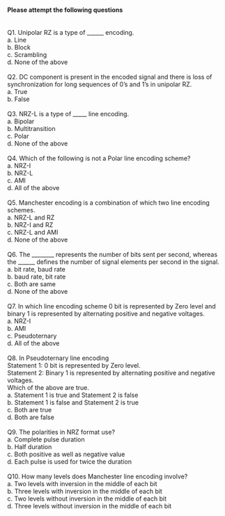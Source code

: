 #### Please attempt the following questions  

<br> 
Q1. Unipolar RZ is a type of ______ encoding. <br> a. Line <br> b. Block <br> c. Scrambling <br> d. None of the above <br>  

<br> 
Q2. DC component is present in the encoded signal and there is loss of synchronization for long sequences of 0’s and 1’s in unipolar RZ. <br> a. True <br> b. False <br>  

<br> 
Q3. NRZ-L is a type of _____ line encoding. <br> a. Bipolar <br> b. Multitransition <br> c. Polar <br> d. None of the above <br>  

<br> 
Q4. Which of the following is not a Polar line encoding scheme? <br> a. NRZ-I <br> b. NRZ-L <br> c. AMI <br> d. All of the above <br>  

<br> 
Q5. Manchester encoding is a combination of which two line encoding schemes. <br> a. NRZ-L and RZ <br> b. NRZ-I and RZ <br> c. NRZ-L and AMI <br> d. None of the above <br>  

<br> 
Q6. The ________ represents the number of bits sent per second, whereas the ______ defines the number of signal elements per second in the signal. <br> a. bit rate, baud rate <br> b. baud rate, bit rate <br> c. Both are same <br> d. None of the above <br>  

<br> 
Q7. In which line encoding scheme 0 bit is represented by Zero level and binary 1 is represented by alternating positive and negative voltages. <br> a. NRZ-I <br> b. AMI <br> c. Pseudoternary <br> d. All of the above <br>  

<br> 
Q8. In Pseudoternary line encoding <br> Statement 1: 0 bit is represented by Zero level. <br> Statement 2: Binary 1 is represented by alternating positive and negative voltages. <br> Which of the above are true. <br> a. Statement 1 is true and Statement 2 is false <br> b. Statement 1 is false and Statement 2 is true <br> c. Both are true <br> d. Both are false <br>  

<br> 
Q9. The polarities in NRZ format use? <br> a. Complete pulse duration <br> b. Half duration <br> c. Both positive as well as negative value <br> d. Each pulse is used for twice the duration <br>  

<br> 
Q10. How many levels does Manchester line encoding involve? <br> a. Two levels with inversion in the middle of each bit <br> b. Three levels with inversion in the middle of each bit <br> c. Two levels without inversion in the middle of each bit <br> d. Three levels without inversion in the middle of each bit <br>  





